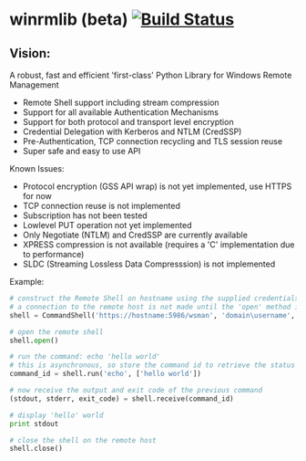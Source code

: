 # winrmlib (beta) [![Build Status](https://travis-ci.org/ianclegg/winrmlib.svg?branch=master)](https://travis-ci.org/ianclegg/winrmlib)

## Vision:
A robust, fast and efficient 'first-class' Python Library for Windows Remote Management

- Remote Shell support including stream compression
- Support for all available Authentication Mechanisms
- Support for both protocol and transport level encryption
- Credential Delegation with Kerberos and NTLM (CredSSP)
- Pre-Authentication, TCP connection recycling and TLS session reuse
- Super safe and easy to use API

Known Issues:
- Protocol encryption (GSS API wrap) is not yet implemented, use HTTPS for now
- TCP connection reuse is not implemented
- Subscription has not been tested
- Lowlevel PUT operation not yet implemented
- Only Negotiate (NTLM) and CredSSP are currently available
- XPRESS compression is not available (requires a 'C' implementation due to performance)
- SLDC (Streaming Lossless Data Compresssion) is not implemented

Example:

```python
# construct the Remote Shell on hostname using the supplied credentials
# a connection to the remote host is not made until the 'open' method is called
shell = CommandShell('https://hostname:5986/wsman', 'domain\username', 'password')

# open the remote shell
shell.open()

# run the command: echo 'hello world'
# this is asynchronous, so store the command id to retrieve the status and output later
command_id = shell.run('echo', ['hello world'])

# now receive the output and exit code of the previous command
(stdout, stderr, exit_code) = shell.receive(command_id)

# display 'hello' world
print stdout

# close the shell on the remote host
shell.close()
```


